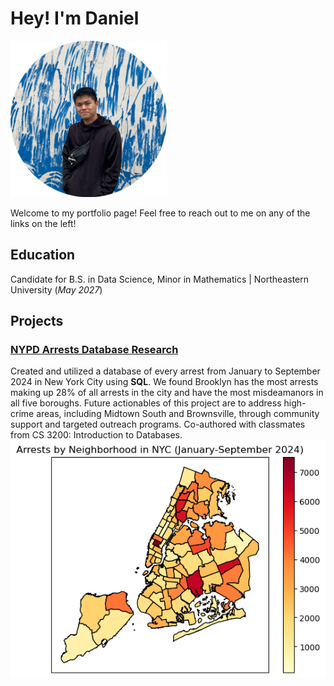# Hey! I'm Daniel
<img src="/assets/images/daniels_headshot.png" alt='image' width='250' height='250'>

Welcome to my portfolio page! Feel free to reach out to me on any of the links on the left!
## Education
Candidate for B.S. in Data Science, Minor in Mathematics | Northeastern University (_May 2027_)

## Projects
### [NYPD Arrests Database Research](https://github.com/dgc-ku/nypd-arrests-db-research)
Created and utilized a database of every arrest from January to September 2024 in New York City using **SQL**. We found Brooklyn has the most arrests making up 28% of all arrests in the city and have the most misdeamanors in all five boroughs. Future actionables of this project are to address high-crime areas, including Midtown South and Brownsville, through community support and targeted outreach programs. Co-authored with classmates from CS 3200: Introduction to Databases.
![NYPD Arrests Database Research](/assets/images/nypd_viz.png)

